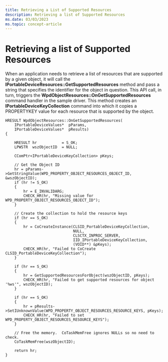 ```yaml
---
title: Retrieving a List of Supported Resources
description: Retrieving a list of Supported Resources
ms.date: 03/03/2023
ms.topic: concept-article
---
```


# Retrieving a list of Supported Resources


When an application needs to retrieve a list of resources that are supported by a given object, it will call the **IPortableDeviceResources::GetSupportedResources** method and pass a string that specifies the identifier for the object in question. This API call, in turn, triggers the **WpdObjectResources::OnGetSupportedResources** command handler in the sample driver. This method creates an **IPortableDeviceKeyCollection** command into which it copies a PROPERTYKEY value for each resource that is supported by the object.

```ManagedCPlusPlus
HRESULT WpdObjectResources::OnGetSupportedResources(
    IPortableDeviceValues*  pParams,
    IPortableDeviceValues*  pResults)
{

    HRESULT hr           = S_OK;
    LPWSTR  wszObjectID  = NULL;

    CComPtr<IPortableDeviceKeyCollection> pKeys;

    // Get the Object ID
    hr = pParams->GetStringValue(WPD_PROPERTY_OBJECT_RESOURCES_OBJECT_ID, &wszObjectID);
    if (hr != S_OK)
    {
        hr = E_INVALIDARG;
        CHECK_HR(hr, "Missing value for WPD_PROPERTY_OBJECT_RESOURCES_OBJECT_ID");
    }

    // Create the collection to hold the resource keys
    if (hr == S_OK)
    {
        hr = CoCreateInstance(CLSID_PortableDeviceKeyCollection,
                              NULL,
                              CLSCTX_INPROC_SERVER,
                              IID_IPortableDeviceKeyCollection,
                              (VOID**) &pKeys);
        CHECK_HR(hr, "Failed to CoCreate CLSID_PortableDeviceKeyCollection");
    }

    if (hr == S_OK)
    {
        hr = GetSupportedResourcesForObject(wszObjectID, pKeys);
        CHECK_HR(hr, "Failed to get supported resources for object '%ws'", wszObjectID);
    }

    if (hr == S_OK)
    {
        hr = pResults->SetIUnknownValue(WPD_PROPERTY_OBJECT_RESOURCES_RESOURCE_KEYS, pKeys);
        CHECK_HR(hr, "Failed to set WPD_PROPERTY_OBJECT_RESOURCES_RESOURCE_KEYS");
    }

    // Free the memory.  CoTaskMemFree ignores NULLs so no need to check.
    CoTaskMemFree(wszObjectID);

    return hr;
}
```

 

 




